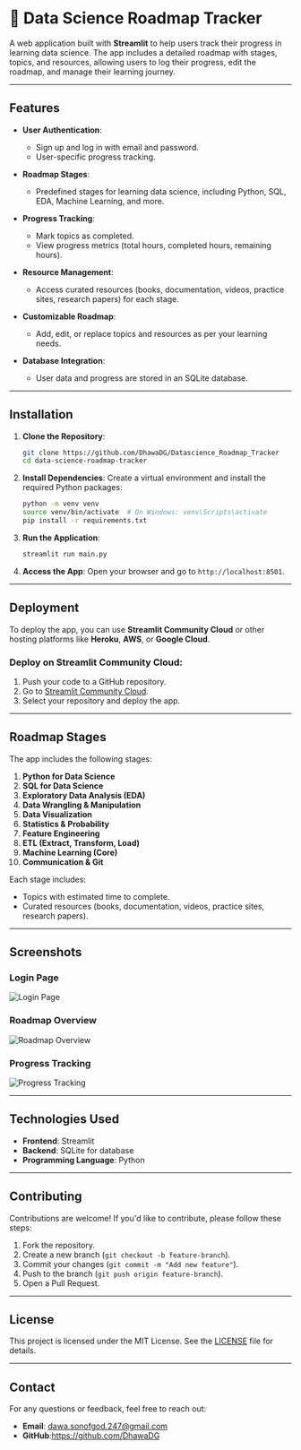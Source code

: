 # 🚀 Data Science Roadmap Tracker

A web application built with **Streamlit** to help users track their progress in learning data science. The app includes a detailed roadmap with stages, topics, and resources, allowing users to log their progress, edit the roadmap, and manage their learning journey.

---

## Features

- **User Authentication**:
  - Sign up and log in with email and password.
  - User-specific progress tracking.

- **Roadmap Stages**:
  - Predefined stages for learning data science, including Python, SQL, EDA, Machine Learning, and more.

- **Progress Tracking**:
  - Mark topics as completed.
  - View progress metrics (total hours, completed hours, remaining hours).

- **Resource Management**:
  - Access curated resources (books, documentation, videos, practice sites, research papers) for each stage.

- **Customizable Roadmap**:
  - Add, edit, or replace topics and resources as per your learning needs.

- **Database Integration**:
  - User data and progress are stored in an SQLite database.

---

## Installation

1. **Clone the Repository**:
   ```bash
   git clone https://github.com/DhawaDG/Datascience_Roadmap_Tracker
   cd data-science-roadmap-tracker
   ```

2. **Install Dependencies**:
   Create a virtual environment and install the required Python packages:
   ```bash
   python -m venv venv
   source venv/bin/activate  # On Windows: venv\Scripts\activate
   pip install -r requirements.txt
   ```

3. **Run the Application**:
   ```bash
   streamlit run main.py
   ```

4. **Access the App**:
   Open your browser and go to `http://localhost:8501`.

---

## Deployment

To deploy the app, you can use **Streamlit Community Cloud** or other hosting platforms like **Heroku**, **AWS**, or **Google Cloud**.

### Deploy on Streamlit Community Cloud:
1. Push your code to a GitHub repository.
2. Go to [Streamlit Community Cloud](https://share.streamlit.io/).
3. Select your repository and deploy the app.

---

## Roadmap Stages

The app includes the following stages:
1. **Python for Data Science**
2. **SQL for Data Science**
3. **Exploratory Data Analysis (EDA)**
4. **Data Wrangling & Manipulation**
5. **Data Visualization**
6. **Statistics & Probability**
7. **Feature Engineering**
8. **ETL (Extract, Transform, Load)**
9. **Machine Learning (Core)**
10. **Communication & Git**

Each stage includes:
- Topics with estimated time to complete.
- Curated resources (books, documentation, videos, practice sites, research papers).

---

## Screenshots

### Login Page
![Login Page](https://via.placeholder.com/800x400?text=Login+Page)

### Roadmap Overview
![Roadmap Overview](https://via.placeholder.com/800x400?text=Roadmap+Overview)

### Progress Tracking
![Progress Tracking](https://via.placeholder.com/800x400?text=Progress+Tracking)

---

## Technologies Used

- **Frontend**: Streamlit
- **Backend**: SQLite for database
- **Programming Language**: Python

---

## Contributing

Contributions are welcome! If you'd like to contribute, please follow these steps:
1. Fork the repository.
2. Create a new branch (`git checkout -b feature-branch`).
3. Commit your changes (`git commit -m "Add new feature"`).
4. Push to the branch (`git push origin feature-branch`).
5. Open a Pull Request.

---

## License

This project is licensed under the MIT License. See the [LICENSE](LICENSE) file for details.

---

## Contact

For any questions or feedback, feel free to reach out:
- **Email**: dawa.sonofgod.247@gmail.com
- **GitHub**:https://github.com/DhawaDG
